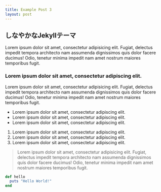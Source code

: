```yaml
---
title: Example Post 3
layout: post
---
```


## しなやかなJekyllテーマ

Lorem ipsum dolor sit amet, consectetur adipisicing elit. Fugiat, delectus impedit tempora architecto nam assumenda dignissimos quis dolor facere ducimus! Odio, tenetur minima impedit nam amet nostrum maiores temporibus fugit.

### Lorem ipsum dolor sit amet, consectetur adipiscing elit.

Lorem ipsum dolor sit amet, consectetur adipisicing elit. Fugiat, delectus impedit tempora architecto nam assumenda dignissimos quis dolor facere ducimus! Odio, tenetur minima impedit nam amet nostrum maiores temporibus fugit.

* Lorem ipsum dolor sit amet, consectetur adipiscing elit.
* Lorem ipsum dolor sit amet, consectetur adipiscing elit.
* Lorem ipsum dolor sit amet, consectetur adipiscing elit.

1. Lorem ipsum dolor sit amet, consectetur adipiscing elit.
2. Lorem ipsum dolor sit amet, consectetur adipiscing elit.
3. Lorem ipsum dolor sit amet, consectetur adipiscing elit.

> Lorem ipsum dolor sit amet, consectetur adipisicing elit. Fugiat, delectus impedit tempora architecto nam assumenda dignissimos quis dolor facere ducimus! Odio, tenetur minima impedit nam amet nostrum maiores temporibus fugit.

```ruby
def hello
  puts "Hello World!"
end
```